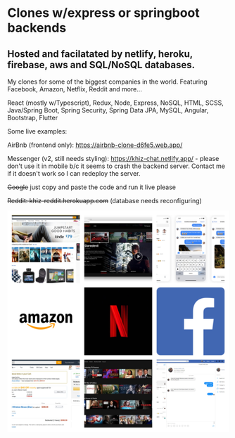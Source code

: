 # Clones w/express or springboot backends
## Hosted and facilatated by netlify, heroku, firebase, aws and SQL/NoSQL databases.

My clones for some of the biggest companies in the world.  Featuring Facebook, Amazon, Netflix, Reddit and more...

React (mostly w/Typescript), Redux, Node, Express, NoSQL, HTML, SCSS, Java/Spring
Boot, Spring Security, Spring Data JPA, MySQL, Angular, Bootstrap, Flutter

Some live examples:

AirBnb (frontend only): https://airbnb-clone-d6fe5.web.app/

Messenger (v2, still needs styling): https://khiz-chat.netlify.app/ - please don't use it in mobile b/c it seems to crash the backend server.  Contact me if it doesn't work so I can redeploy the server.

~~Google~~ just copy and paste the code and run it live please

~~Reddit: khiz-reddit.herokuapp.com~~ (database needs reconfiguring)

![Collage](/faang-clones-collage.jpg)
